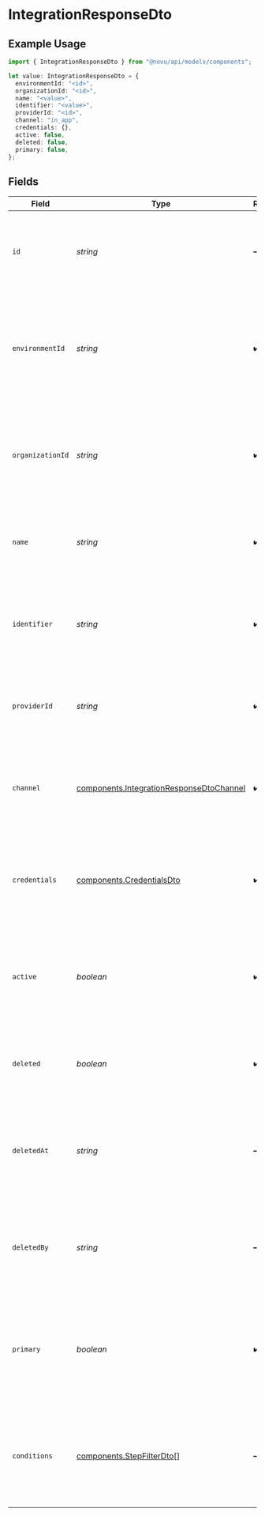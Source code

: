# IntegrationResponseDto

## Example Usage

```typescript
import { IntegrationResponseDto } from "@novu/api/models/components";

let value: IntegrationResponseDto = {
  environmentId: "<id>",
  organizationId: "<id>",
  name: "<value>",
  identifier: "<value>",
  providerId: "<id>",
  channel: "in_app",
  credentials: {},
  active: false,
  deleted: false,
  primary: false,
};
```

## Fields

| Field                                                                                                                      | Type                                                                                                                       | Required                                                                                                                   | Description                                                                                                                |
| -------------------------------------------------------------------------------------------------------------------------- | -------------------------------------------------------------------------------------------------------------------------- | -------------------------------------------------------------------------------------------------------------------------- | -------------------------------------------------------------------------------------------------------------------------- |
| `id`                                                                                                                       | *string*                                                                                                                   | :heavy_minus_sign:                                                                                                         | The unique identifier of the integration record in the database. This is automatically generated.                          |
| `environmentId`                                                                                                            | *string*                                                                                                                   | :heavy_check_mark:                                                                                                         | The unique identifier for the environment associated with this integration. This links to the Environment collection.      |
| `organizationId`                                                                                                           | *string*                                                                                                                   | :heavy_check_mark:                                                                                                         | The unique identifier for the organization that owns this integration. This links to the Organization collection.          |
| `name`                                                                                                                     | *string*                                                                                                                   | :heavy_check_mark:                                                                                                         | The name of the integration, which is used to identify it in the user interface.                                           |
| `identifier`                                                                                                               | *string*                                                                                                                   | :heavy_check_mark:                                                                                                         | A unique string identifier for the integration, often used for API calls or internal references.                           |
| `providerId`                                                                                                               | *string*                                                                                                                   | :heavy_check_mark:                                                                                                         | The identifier for the provider of the integration (e.g., "mailgun", "twilio").                                            |
| `channel`                                                                                                                  | [components.IntegrationResponseDtoChannel](../../models/components/integrationresponsedtochannel.md)                       | :heavy_check_mark:                                                                                                         | The channel type for the integration, which defines how the integration communicates (e.g., email, SMS).                   |
| `credentials`                                                                                                              | [components.CredentialsDto](../../models/components/credentialsdto.md)                                                     | :heavy_check_mark:                                                                                                         | The credentials required for the integration to function, including API keys and other sensitive information.              |
| `active`                                                                                                                   | *boolean*                                                                                                                  | :heavy_check_mark:                                                                                                         | Indicates whether the integration is currently active. An active integration will process events and messages.             |
| `deleted`                                                                                                                  | *boolean*                                                                                                                  | :heavy_check_mark:                                                                                                         | Indicates whether the integration has been marked as deleted (soft delete).                                                |
| `deletedAt`                                                                                                                | *string*                                                                                                                   | :heavy_minus_sign:                                                                                                         | The timestamp indicating when the integration was deleted. This is set when the integration is soft deleted.               |
| `deletedBy`                                                                                                                | *string*                                                                                                                   | :heavy_minus_sign:                                                                                                         | The identifier of the user who performed the deletion of this integration. Useful for audit trails.                        |
| `primary`                                                                                                                  | *boolean*                                                                                                                  | :heavy_check_mark:                                                                                                         | Indicates whether this integration is marked as primary. A primary integration is often the default choice for processing. |
| `conditions`                                                                                                               | [components.StepFilterDto](../../models/components/stepfilterdto.md)[]                                                     | :heavy_minus_sign:                                                                                                         | An array of conditions associated with the integration that may influence its behavior or processing logic.                |